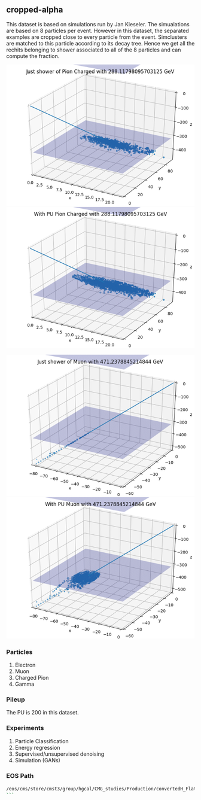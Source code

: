 ## cropped-alpha
This dataset is based on simulations run by Jan Kieseler. The simualations are based on 8 particles per event. However in this dataset, the separated examples are cropped close to every particle from the event. Simclusters are matched to this particle according to its decay tree. Hence we get all the rechits belonging to shower associated to all of the 8 particles and can compute the fraction.

![alt asdf](plots/0_Pion_Charged_288.11798095703125_shower.png)
![alt asdf](plots/0_Pion_Charged_288.11798095703125_shower_with_pu.png)

![alt asdf](plots/4_Muon_471.2378845214844_shower.png)
![alt asdf](plots/4_Muon_471.2378845214844_shower_with_pu.png)

### Particles
1. Electron
2. Muon
3. Charged Pion
4. Gamma

### Pileup
The PU is 200 in this dataset.


### Experiments

1. Particle Classification
2. Energy regression
3. Supervised/unsupervised denoising
4. Simulation (GANs)


### EOS Path

````bash
/eos/cms/store/cmst3/group/hgcal/CMG_studies/Production/convertedH_FlatRandomPtGunProducer_jkiesele_PDGid11_id13_id211_id22_x8_Pt2.0To100_PU200_20170914/fourth/train_fourth
```